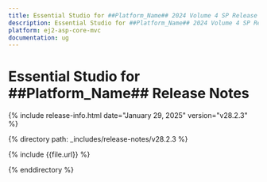 ```yaml
---
title: Essential Studio for ##Platform_Name## 2024 Volume 4 SP Release Release Notes  
description: Essential Studio for ##Platform_Name## 2024 Volume 4 SP Release Release Notes  
platform: ej2-asp-core-mvc
documentation: ug
---
```


# Essential Studio for ##Platform_Name##  Release Notes  

{% include release-info.html date="January 29, 2025"  version="v28.2.3" %}

{% directory path: _includes/release-notes/v28.2.3 %}

{% include {{file.url}} %}

{% enddirectory %}